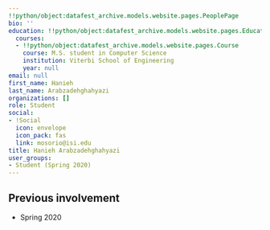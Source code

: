 ```yaml
---
!!python/object:datafest_archive.models.website.pages.PeoplePage
bio: ''
education: !!python/object:datafest_archive.models.website.pages.Education
  courses:
  - !!python/object:datafest_archive.models.website.pages.Course
    course: M.S. student in Computer Science
    institution: Viterbi School of Engineering
    year: null
email: null
first_name: Hanieh
last_name: Arabzadehghahyazi
organizations: []
role: Student
social:
- !Social
  icon: envelope
  icon_pack: fas
  link: mosorio@isi.edu
title: Hanieh Arabzadehghahyazi
user_groups:
- Student (Spring 2020)
---
```



## Previous involvement

* Spring 2020


